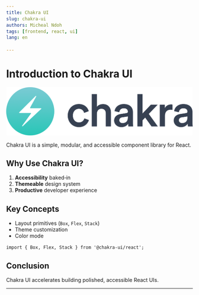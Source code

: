 ```yaml
---
title: Chakra UI
slug: chakra-ui
authors: Micheal Ndoh
tags: [frontend, react, ui]
lang: en

---
```


# Introduction to Chakra UI

![Chakra UI](https://raw.githubusercontent.com/chakra-ui/chakra-ui/main/logo/logo-colored@2x.png)

Chakra UI is a simple, modular, and accessible component library for React.

## Why Use Chakra UI?

1. **Accessibility** baked‑in
2. **Themeable** design system
3. **Productive** developer experience

## Key Concepts

- Layout primitives (`Box`, `Flex`, `Stack`)
- Theme customization
- Color mode

```tsx
import { Box, Flex, Stack } from '@chakra-ui/react';
```

## Conclusion

Chakra UI accelerates building polished, accessible React UIs. 

---